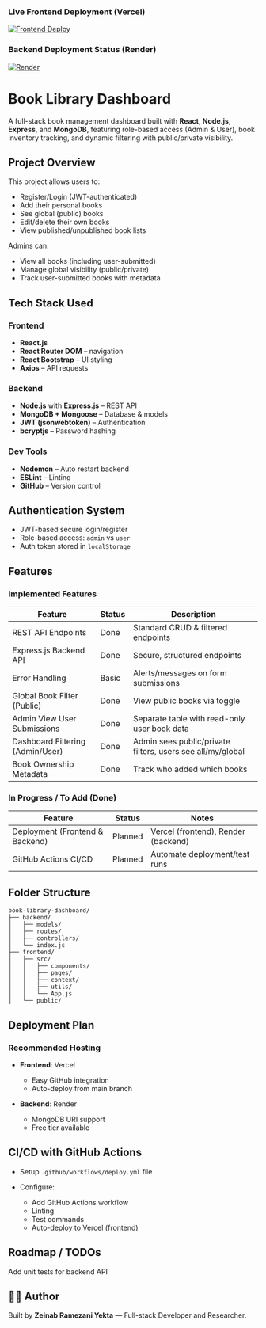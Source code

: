 ### Live Frontend Deployment (Vercel)

[![Frontend Deploy](https://vercel.com/button)](https://book-library-dashboard.vercel.app)

### Backend Deployment Status (Render)

[![Render](https://render.com/api/v1/badges/blue?service=book-library-dashboard&user=zainab-yekta)](https://book-library-dashboard.onrender.com)

# Book Library Dashboard

A full-stack book management dashboard built with **React**, **Node.js**, **Express**, and **MongoDB**, featuring role-based access (Admin & User), book inventory tracking, and dynamic filtering with public/private visibility.

##  Project Overview

This project allows users to:

* Register/Login (JWT-authenticated)
* Add their personal books
* See global (public) books
* Edit/delete their own books
* View published/unpublished book lists

Admins can:

* View all books (including user-submitted)
* Manage global visibility (public/private)
* Track user-submitted books with metadata

##  Tech Stack Used

###  Frontend

* **React.js**
* **React Router DOM** – navigation
* **React Bootstrap** – UI styling
* **Axios** – API requests

###  Backend

* **Node.js** with **Express.js** – REST API
* **MongoDB + Mongoose** – Database & models
* **JWT (jsonwebtoken)** – Authentication
* **bcryptjs** – Password hashing

###  Dev Tools

* **Nodemon** – Auto restart backend
* **ESLint** – Linting
* **GitHub** – Version control

##  Authentication System

* JWT-based secure login/register
* Role-based access: `admin` vs `user`
* Auth token stored in `localStorage`

##  Features

###  Implemented Features

| Feature                          | Status  | Description                                                |
| -------------------------------- | ------- | ---------------------------------------------------------- |
| REST API Endpoints               |  Done  | Standard CRUD & filtered endpoints                         |
| Express.js Backend API           |  Done  | Secure, structured endpoints                               |
| Error Handling                   |  Basic | Alerts/messages on form submissions                        |
| Global Book Filter (Public)      |  Done  | View public books via toggle                               |
| Admin View User Submissions      |  Done  | Separate table with read-only user book data               |
| Dashboard Filtering (Admin/User) |  Done  | Admin sees public/private filters, users see all/my/global |
| Book Ownership Metadata          |  Done  | Track who added which books                                |

###  In Progress / To Add (Done)

| Feature                         | Status     | Notes                                                  |
| ------------------------------- | ---------- | ------------------------------------------------------ |
| Deployment (Frontend & Backend) |  Planned | Vercel (frontend), Render (backend) |
| GitHub Actions CI/CD            | Planned | Automate deployment/test runs                          


##  Folder Structure

```
book-library-dashboard/
├── backend/
│   ├── models/
│   ├── routes/
│   ├── controllers/
│   └── index.js
├── frontend/
│   ├── src/
│   │   ├── components/
│   │   ├── pages/
│   │   ├── context/
│   │   ├── utils/
│   │   └── App.js
│   └── public/
```

##  Deployment Plan

###  Recommended Hosting

* **Frontend**: Vercel 

  * Easy GitHub integration
  * Auto-deploy from main branch
* **Backend**: Render 

  * MongoDB URI support
  * Free tier available

##  CI/CD with GitHub Actions

* Setup `.github/workflows/deploy.yml` file
* Configure:

  * Add GitHub Actions workflow
  * Linting
  * Test commands 
  * Auto-deploy to Vercel (frontend)

##  Roadmap / TODOs

  Add unit tests for backend API 

## 🧑‍💻 Author

Built by **Zeinab Ramezani Yekta** — Full-stack Developer and Researcher.



